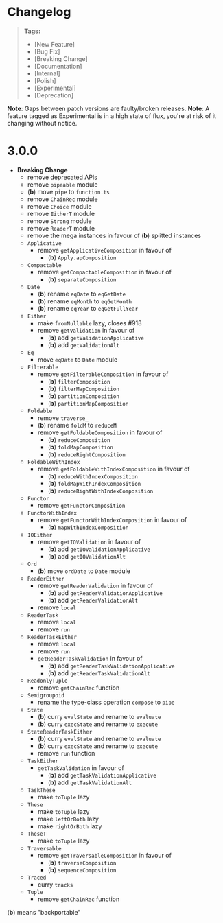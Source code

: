# Changelog

> **Tags:**
>
> - [New Feature]
> - [Bug Fix]
> - [Breaking Change]
> - [Documentation]
> - [Internal]
> - [Polish]
> - [Experimental]
> - [Deprecation]

**Note**: Gaps between patch versions are faulty/broken releases. **Note**: A feature tagged as Experimental is in a
high state of flux, you're at risk of it changing without notice.

# 3.0.0

- **Breaking Change**
  - remove deprecated APIs
  - remove `pipeable` module
  - (**b**) move `pipe` to `function.ts`
  - remove `ChainRec` module
  - remove `Choice` module
  - remove `EitherT` module
  - remove `Strong` module
  - remove `ReaderT` module
  - remove the mega instances in favour of (**b**) splitted instances
  - `Applicative`
    - remove `getApplicativeComposition` in favour of
      - (**b**) `Apply.apComposition`
  - `Compactable`
    - remove `getCompactableComposition` in favour of
      - (**b**) `separateComposition`
  - `Date`
    - (**b**) rename `eqDate` to `eqGetDate`
    - (**b**) rename `eqMonth` to `eqGetMonth`
    - (**b**) rename `eqYear` to `eqGetFullYear`
  - `Either`
    - make `fromNullable` lazy, closes #918
    - remove `getValidation` in favour of
      - (**b**) add `getValidationApplicative`
      - (**b**) add `getValidationAlt`
  - `Eq`
    - move `eqDate` to `Date` module
  - `Filterable`
    - remove `getFilterableComposition` in favour of
      - (**b**) `filterComposition`
      - (**b**) `filterMapComposition`
      - (**b**) `partitionComposition`
      - (**b**) `partitionMapComposition`
  - `Foldable`
    - remove `traverse_`
    - (**b**) rename `foldM` to `reduceM`
    - remove `getFoldableComposition` in favour of
      - (**b**) `reduceComposition`
      - (**b**) `foldMapComposition`
      - (**b**) `reduceRightComposition`
  - `FoldableWithIndex`
    - remove `getFoldableWithIndexComposition` in favour of
      - (**b**) `reduceWithIndexComposition`
      - (**b**) `foldMapWithIndexComposition`
      - (**b**) `reduceRightWithIndexComposition`
  - `Functor`
    - remove `getFunctorComposition`
  - `FunctorWithIndex`
    - remove `getFunctorWithIndexComposition` in favour of
      - (**b**) `mapWithIndexComposition`
  - `IOEither`
    - remove `getIOValidation` in favour of
      - (**b**) add `getIOValidationApplicative`
      - (**b**) add `getIOValidationAlt`
  - `Ord`
    - (**b**) move `ordDate` to `Date` module
  - `ReaderEither`
    - remove `getReaderValidation` in favour of
      - (**b**) add `getReaderValidationApplicative`
      - (**b**) add `getReaderValidationAlt`
    - remove `local`
  - `ReaderTask`
    - remove `local`
    - remove `run`
  - `ReaderTaskEither`
    - remove `local`
    - remove `run`
    - `getReaderTaskValidation` in favour of
      - (**b**) add `getReaderTaskValidationApplicative`
      - (**b**) add `getReaderTaskValidationAlt`
  - `ReadonlyTuple`
    - remove `getChainRec` function
  - `Semigroupoid`
    - rename the type-class operation `compose` to `pipe`
  - `State`
    - (**b**) curry `evalState` and rename to `evaluate`
    - (**b**) curry `execState` and rename to `execute`
  - `StateReaderTaskEither`
    - (**b**) curry `evalState` and rename to `evaluate`
    - (**b**) curry `execState` and rename to `execute`
    - remove `run` function
  - `TaskEither`
    - `getTaskValidation` in favour of
      - (**b**) add `getTaskValidationApplicative`
      - (**b**) add `getTaskValidationAlt`
  - `TaskThese`
    - make `toTuple` lazy
  - `These`
    - make `toTuple` lazy
    - make `leftOrBoth` lazy
    - make `rightOrBoth` lazy
  - `TheseT`
    - make `toTuple` lazy
  - `Traversable`
    - remove `getTraversableComposition` in favour of
      - (**b**) `traverseComposition`
      - (**b**) `sequenceComposition`
  - `Traced`
    - curry `tracks`
  - `Tuple`
    - remove `getChainRec` function

(**b**) means "backportable"

